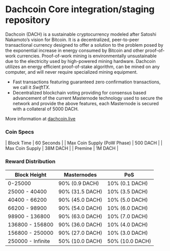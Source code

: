 Dachcoin Core integration/staging repository
=================================================

Dachcoin (DACH) is a sustainable cryptocurrency modeled after Satoshi Nakamoto’s vision for Bitcoin. It is a decentralized, peer-to-peer transactional currency designed to offer a solution to the problem posed by the exponential increase in energy consumed by Bitcoin and other proof-of-work currencies. Proof-of-work mining is environmentally unsustainable due to the electricity used by high-powered mining hardware. Dachcoin utilizes an energy efficient proof-of-stake algorithm, can be mined on any computer, and will never require specialized mining equipment.

- Fast transactions featuring guaranteed zero confirmation transactions, we call it _SwiftTX_.
- Decentralized blockchain voting providing for consensus based advancement of the current Masternode
  technology used to secure the network and provide the above features, each Masternode is secured
  with a collateral of 5000 DACH.

More information at [dachcoin.live](http://dachcoin.live)

### Coin Specs
| Block Time                  | 60  Seconds     |
| Max Coin Supply (PoW Phase) | 500 DACH        |
| Max Coin Supply             | 38M DACH        |
| Premine                     | 1M  DACH        |

### Reward Distribution
| **Block Height** | **Masternodes**  |     **PoS**      |
|------------------|------------------|------------------|
| 0-25000          | 90% (0.9 DACH)   | 10% (0.1 DACH)   |
| 25000 - 40400    | 90% (31.5 DACH)  | 10% (3.5 DACH)   |
| 40400 - 66200    | 90% (45.0 DACH)  | 10% (5.0 DACH)   |
| 66200 - 98900    | 90% (54.0 DACH)  | 10% (6.0 DACH)   |
| 98900 - 136800   | 90% (63.0 DACH)  | 10% (7.0 DACH)   |
| 136800 - 156800  | 90% (36.0 DACH)  | 10% (4.0 DACH)   |
| 156800 - 250000  | 90% (27.0 DACH)  | 10% (3.0 DACH)   |
| 250000 - Infinite| 50% (10.0 DACH)  | 50% (10.0 DACH)  |
